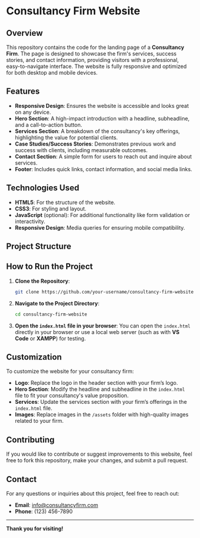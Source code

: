 # Consultancy Firm Website

## Overview
This repository contains the code for the landing page of a **Consultancy Firm**. The page is designed to showcase the firm's services, success stories, and contact information, providing visitors with a professional, easy-to-navigate interface. The website is fully responsive and optimized for both desktop and mobile devices.

## Features
- **Responsive Design**: Ensures the website is accessible and looks great on any device.
- **Hero Section**: A high-impact introduction with a headline, subheadline, and a call-to-action button.
- **Services Section**: A breakdown of the consultancy's key offerings, highlighting the value for potential clients.
- **Case Studies/Success Stories**: Demonstrates previous work and success with clients, including measurable outcomes.
- **Contact Section**: A simple form for users to reach out and inquire about services.
- **Footer**: Includes quick links, contact information, and social media links.

## Technologies Used
- **HTML5**: For the structure of the website.
- **CSS3**: For styling and layout.
- **JavaScript** (optional): For additional functionality like form validation or interactivity.
- **Responsive Design**: Media queries for ensuring mobile compatibility.
  
## Project Structure


## How to Run the Project
1. **Clone the Repository**:
    ```bash
    git clone https://github.com/your-username/consultancy-firm-website.git
    ```
2. **Navigate to the Project Directory**:
    ```bash
    cd consultancy-firm-website
    ```
3. **Open the `index.html` file in your browser**:
    You can open the `index.html` directly in your browser or use a local web server (such as with **VS Code** or **XAMPP**) for testing.

## Customization
To customize the website for your consultancy firm:
- **Logo**: Replace the logo in the header section with your firm’s logo.
- **Hero Section**: Modify the headline and subheadline in the `index.html` file to fit your consultancy's value proposition.
- **Services**: Update the services section with your firm’s offerings in the `index.html` file.
- **Images**: Replace images in the `/assets` folder with high-quality images related to your firm.

## Contributing
If you would like to contribute or suggest improvements to this website, feel free to fork this repository, make your changes, and submit a pull request.

## Contact
For any questions or inquiries about this project, feel free to reach out:
- **Email**: info@consultancyfirm.com
- **Phone**: (123) 456-7890

---

**Thank you for visiting!**

